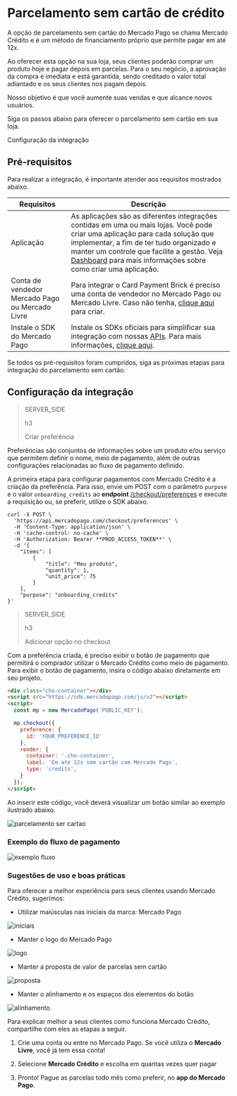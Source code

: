 # Parcelamento sem cartão de crédito

A opção de parcelamento sem cartão do Mercado Pago se chama Mercado Crédito e é um método de financiamento próprio que permite pagar em até 12x.

Ao oferecer esta opção na sua loja, seus clientes poderão comprar um produto hoje e pagar depois em parcelas. Para o seu negócio, a aprovação da compra é imediata e está garantida, sendo creditado o valor total adiantado e os seus clientes nos pagam depois.

Nosso objetivo é que você aumente suas vendas e que alcance novos usuários.

Siga os passos abaixo para oferecer o parcelamento sem cartão em sua loja.

Configuração da integração

## Pré-requisitos

Para realizar a integração, é importante atender aos requisitos mostrados abaixo.

| Requisitos | Descrição |
|---|---|
| Aplicação  | As aplicações são as diferentes integrações contidas em uma ou mais lojas. Você pode criar uma aplicação para cada solução que implementar, a fim de ter tudo organizado e manter um controle que facilite a gestão. Veja [Dashboard](/developers/pt/docs/checkout-api/additional-content/dashboard/introduction) para mais informações sobre como criar uma aplicação. |
| Conta de vendedor Mercado Pago ou Mercado Livre | Para integrar o Card Payment Brick é preciso uma conta de vendedor no Mercado Pago ou Mercado Livre. Caso não tenha, [clique aqui](https://www.mercadopago[FAKER][URL][DOMAIN]/hub/registration/landing) para criar. | 
| Instale o SDK do Mercado Pago | Instale os SDKs oficiais para simplificar sua integração com nossas [APIs](/developers/pt/reference/payments/_payments/post). Para mais informações, [clique aqui](/developers/pt/docs/sdks-library/landing). |

Se todos os pré-requisitos foram cumpridos, siga as próximas etapas para integração do parcelamento sem cartão.

## Configuração da integração

> SERVER_SIDE
>
> h3
>
> Criar preferência

Preferências são conjuntos de informações sobre um produto e/ou serviço que permitem definir o nome, meio de pagamento, além de outras configurações relacionadas ao fluxo de pagamento definido. 

A primeira etapa para configurar pagamentos com Mercado Crédito é a criação da preferência. Para isso, envie um POST com o parâmetro `purpose` e o valor `onboarding_credits` ao **endpoint** [/checkout/preferences](/developers/pt/reference/preferences/_checkout_preferences/post) e execute a requisição ou, se preferir, utilize o SDK abaixo.

```curl
curl -X POST \
  'https://api.mercadopago.com/checkout/preferences' \
  -H 'Content-Type: application/json' \
  -H 'cache-control: no-cache' \
  -H 'Authorization: Bearer **PROD_ACCESS_TOKEN**' \
  -d '{
    "items": [
        {
            "title": "Meu produto",
            "quantity": 1,
            "unit_price": 75
        }
    ],
    "purpose": "onboarding_credits"
}'
```

> SERVER_SIDE
>
> h3
>
> Adicionar opção no checkout

Com a preferência criada, é preciso exibir o botão de pagamento que permitirá o comprador utilizar o Mercado Crédito como meio de pagamento. Para exibir o botão de pagamento, insira o código abaixo diretamente em seu projeto.

```html
<div class="cho-container"></div>
<script src="https://sdk.mercadopago.com/js/v2"></script>
<script>
  const mp = new MercadoPago('PUBLIC_KEY');

  mp.checkout({
    preference: {
      id: 'YOUR_PREFERENCE_ID'
    },
    render: {
      container: '.cho-container',
      label: 'Em até 12x sem cartão com Mercado Pago',
      type: 'credits',
    }
  });
</script>
```

Ao inserir este código, você deverá visualizar um botão similar ao exemplo ilustrado abaixo.

![parcelamento ser cartao](api/button-installments-w-card-pt.png)

### Exemplo do fluxo de pagamento

![exemplo fluxo](api/flow-installments-w-card-pt.png)

### Sugestões de uso e boas práticas

Para oferecer a melhor experiência para seus clientes usando Mercado Crédito, sugerimos:

* Utilizar maiúsculas nas iniciais da marca: Mercado Pago

![iniciais](api/suggestions1-installments-w-card-pt.png)

* Manter o logo do Mercado Pago

![logo](api/suggestions2-installments-w-card-pt.png)

* Manter a proposta de valor de parcelas sem cartão

![proposta](api/suggestions3-installments-w-card-pt.png)

* Manter o alinhamento e os espaços dos elementos do botão

![alinhamento](api/suggestions4-installments-w-card-pt.png)

Para explicar melhor a seus clientes como funciona Mercado Crédito, compartilhe com eles as etapas a seguir.

1. Crie uma conta ou entre no Mercado Pago. Se você utiliza o **Mercado Livre**, você já tem essa conta! 

2. Selecione **Mercado Crédito** e escolha em quantas vezes quer pagar 

3. Pronto! Pague as parcelas todo mês como preferir, no **app do Mercado Pago**.